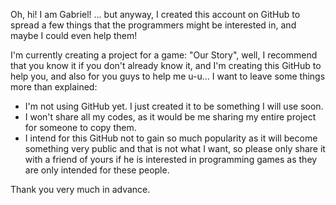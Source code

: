 Oh, hi! I am Gabriel! ... but anyway, I created this account on GitHub 
to spread a few things that the programmers might be interested in, and maybe I could even help them!

I'm currently creating a project for a game: "Our Story", well, I recommend that you know it if you don't already know it,
and I'm creating this GitHub to help you, and also for you guys to help me u-u... I want to leave some things more than explained:

- I'm not using GitHub yet. I just created it to be something I will use soon.
- I won't share all my codes, as it would be me sharing my entire project for someone to copy them.
- I intend for this GitHub not to gain so much popularity as it will become something very public and that is not what I want,
so please only share it with a friend of yours if he is interested in programming games as they are only intended for these people.

Thank you very much in advance.

